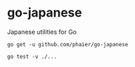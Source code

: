 # go-japanese

Japanese utilities for Go

```
go get -u github.com/phaier/go-japanese
```


```
go test -v ./...
```